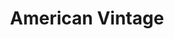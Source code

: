 ---
title: "American Vintage"
url: /berlin/american-vintage-alte-schoenhauser-strasse/
shop: Kleidung
---
